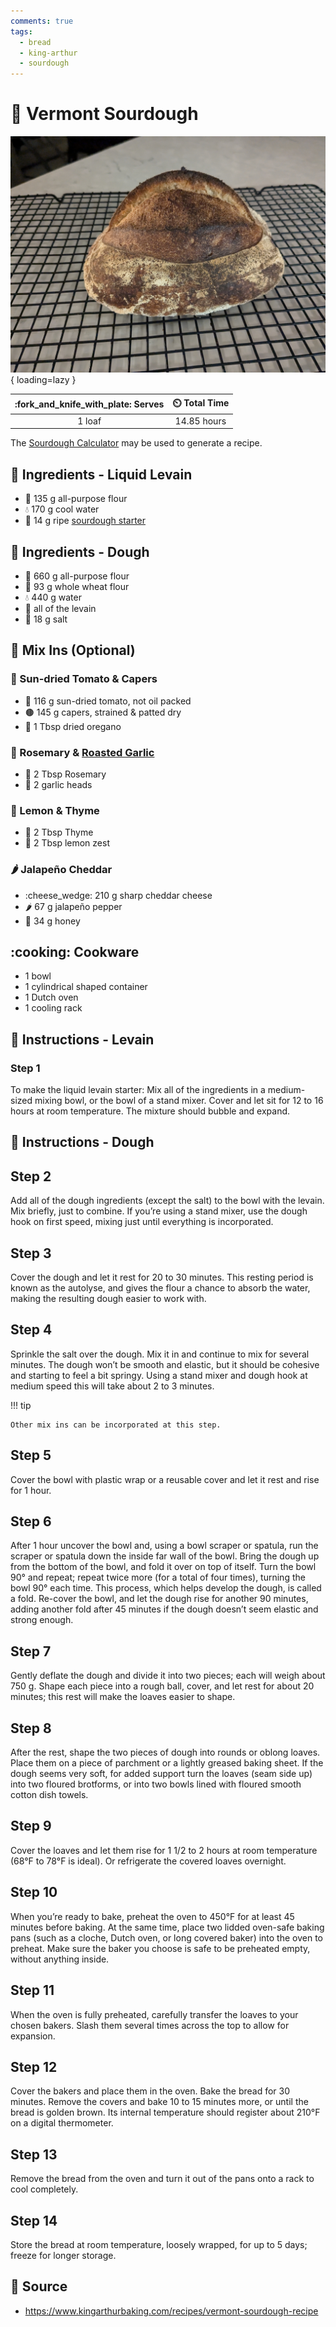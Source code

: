 ```yaml
---
comments: true
tags:
  - bread
  - king-arthur
  - sourdough
---
```

# :bread: Vermont Sourdough

![Vermont Sourdough][1]{ loading=lazy }

| :fork_and_knife_with_plate: Serves | :timer_clock: Total Time |
|:----------------------------------:|:-----------------------: |
| 1 loaf | 14.85 hours |

The [Sourdough Calculator][3] may be used to generate a recipe.

## :salt: Ingredients - Liquid Levain

- :ear_of_rice: 135 g all-purpose flour
- :droplet: 170 g cool water
- :microbe: 14 g ripe [sourdough starter][2]

## :salt: Ingredients - Dough

- :ear_of_rice: 660 g all-purpose flour
- :ear_of_rice: 93 g whole wheat flour
- :droplet: 440 g water
- :microbe: all of the levain
- :salt: 18 g salt

## :salt: Mix Ins (Optional)

### :tomato: Sun-dried Tomato & Capers

- :tomato: 116 g sun-dried tomato, not oil packed
- :brown_circle: 145 g capers, strained & patted dry
- :herb: 1 Tbsp dried oregano

### :herb: Rosemary & [Roasted Garlic][4]

- :herb: 2 Tbsp Rosemary
- :garlic: 2 garlic heads

### :lemon: Lemon & Thyme

- :herb: 2 Tbsp Thyme
- :lemon: 2 Tbsp lemon zest

### :hot_pepper: Jalapeño Cheddar

- :cheese_wedge: 210 g sharp cheddar cheese
- :hot_pepper: 67 g jalapeño pepper
- :honey_pot: 34 g honey

## :cooking: Cookware

- 1 bowl
- 1 cylindrical shaped container
- 1 Dutch oven
- 1 cooling rack

## :pencil: Instructions - Levain

### Step 1

To make the liquid levain starter: Mix all of the ingredients in a medium-sized mixing bowl, or the bowl of a stand
mixer. Cover and let sit for 12 to 16 hours at room temperature. The mixture should bubble and expand.

## :pencil: Instructions - Dough

## Step 2

Add all of the dough ingredients (except the salt) to the bowl with the levain. Mix briefly, just to 
combine. If you’re using a stand mixer, use the dough hook on first speed, mixing just until everything is incorporated.

## Step 3

Cover the dough and let it rest for 20 to 30 minutes. This resting period is known as the autolyse, and gives the flour 
a chance to absorb the water, making the resulting dough easier to work with.

## Step 4

Sprinkle the salt over the dough. Mix it in and continue to mix for several minutes. The dough won’t be smooth and
elastic, but it should be cohesive and starting to feel a bit springy. Using a stand mixer and dough hook at medium speed
this will take about 2 to 3 minutes.

!!! tip

    Other mix ins can be incorporated at this step.

## Step 5

Cover the bowl with plastic wrap or a reusable cover and let it rest and rise for 1 hour.

## Step 6

After 1 hour uncover the bowl and, using a bowl scraper or spatula, run the scraper or spatula down the inside far wall 
of the bowl. Bring the dough up from the bottom of the bowl, and fold it over on top of itself. Turn the bowl 90° and
repeat; repeat twice more (for a total of four times), turning the bowl 90° each time. This process, which helps develop
the dough, is called a fold. Re-cover the bowl, and let the dough rise for another 90 minutes, adding another fold after 
45 minutes if the dough doesn’t seem elastic and strong enough.

## Step 7

Gently deflate the dough and divide it into two pieces; each will weigh about 750 g. Shape each piece into a rough ball, 
cover, and let rest for about 20 minutes; this rest will make the loaves easier to shape.

## Step 8

After the rest, shape the two pieces of dough into rounds or oblong loaves. Place them on a piece of parchment or a
lightly greased baking sheet. If the dough seems very soft, for added support turn the loaves (seam side up) into two
floured brotforms, or into two bowls lined with floured smooth cotton dish towels.

## Step 9

Cover the loaves and let them rise for 1 1/2 to 2 hours at room temperature (68°F to 78°F is ideal). Or refrigerate the 
covered loaves overnight.

## Step 10

When you’re ready to bake, preheat the oven to 450°F for at least 45 minutes before baking. At the same time, place two 
lidded oven-safe baking pans (such as a cloche, Dutch oven, or long covered baker) into the oven to preheat. Make sure
the baker you choose is safe to be preheated empty, without anything inside.

## Step 11

When the oven is fully preheated, carefully transfer the loaves to your chosen bakers. Slash them several times across
the top to allow for expansion.

## Step 12

Cover the bakers and place them in the oven. Bake the bread for 30 minutes. Remove the covers and bake 10 to 15 minutes 
more, or until the bread is golden brown. Its internal temperature should register about 210°F on a digital thermometer.

## Step 13

Remove the bread from the oven and turn it out of the pans onto a rack to cool completely.

## Step 14

Store the bread at room temperature, loosely wrapped, for up to 5 days; freeze for longer storage.

## :link: Source

- <https://www.kingarthurbaking.com/recipes/vermont-sourdough-recipe>

[1]: <../assets/images/vermont-sourdough.jpg>
[2]: <../ingredients/sourdough-starter.md>
[3]: <https://nicholaswilde.io/sourdough-calculator/>
[4]: <../ingredients/roasted-garlic.md>
